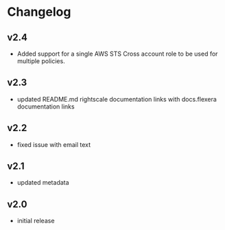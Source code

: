 # Changelog

## v2.4

- Added support for a single AWS STS Cross account role to be used for multiple policies.

## v2.3

- updated README.md rightscale documentation links with docs.flexera documentation links

## v2.2

- fixed issue with email text

## v2.1

- updated metadata

## v2.0

- initial release
